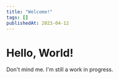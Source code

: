 ```yaml
---
title: "Welcome!"
tags: []
publishedAt: 2023-04-12
---
```


# Hello, World!

Don't mind me. I'm still a work in progress.